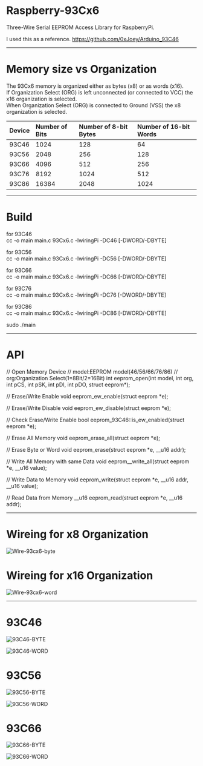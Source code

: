 # Raspberry-93Cx6

Three-Wire Serial EEPROM Access Library for RaspberryPi.   

I used this as a reference.
https://github.com/0xJoey/Arduino_93C46   

---

# Memory size vs Organization

The 93Cx6 memory is organized either as bytes (x8) or as words (x16).   
If Organization Select (ORG) is left unconnected (or connected to VCC) the x16 organization is selected.   
When Organization Select (ORG) is connected to Ground (VSS) the x8 organization is selected.    

|Device|Number of Bits|Number of 8-bit Bytes|Number of 16-bit Words|
|:---|:---|:---|:---|
|93C46|1024|128|64|
|93C56|2048|256|128|
|93C66|4096|512|256|
|93C76|8192|1024|512|
|93C86|16384|2048|1024|

---

# Build
for 93C46   
cc -o main main.c 93Cx6.c -lwiringPi -DC46 [-DWORD/-DBYTE]

for 93C56   
cc -o main main.c 93Cx6.c -lwiringPi -DC56 [-DWORD/-DBYTE]

for 93C66   
cc -o main main.c 93Cx6.c -lwiringPi -DC66 [-DWORD/-DBYTE]

for 93C76   
cc -o main main.c 93Cx6.c -lwiringPi -DC76 [-DWORD/-DBYTE]

for 93C86   
cc -o main main.c 93Cx6.c -lwiringPi -DC86 [-DWORD/-DBYTE]

sudo ./main


---

# API

// Open Memory Device
// model:EEPROM model(46/56/66/76/86)
// org:Organization Select(1=8Bit/2=16Bit)
int eeprom_open(int model, int org, int pCS, int pSK, int pDI, int pDO, struct eeprom*);

// Erase/Write Enable
void eeprom_ew_enable(struct eeprom *e);

// Erase/Write Disable
void eeprom_ew_disable(struct eeprom *e);

// Check Erase/Write Enable
bool eeprom_93C46::is_ew_enabled(struct eeprom *e);

// Erase All Memory
void eeprom_erase_all(struct eeprom *e);

// Erase Byte or Word
void eeprom_erase(struct eeprom *e, __u16 addr);

// Write All Memory with same Data
void eeprom__write_all(struct eeprom *e, __u16 value);

// Write Data to Memory
void eeprom_write(struct eeprom *e, __u16 addr, __u16 value);

// Read Data from Memory
__u16 eeprom_read(struct eeprom *e, __u16 addr);

---

# Wireing for x8 Organization
![Wire-93cx6-byte](https://user-images.githubusercontent.com/6020549/61050459-00c0f600-a422-11e9-943b-50631bbef387.jpg)

# Wireing for x16 Organization
![Wire-93cx6-word](https://user-images.githubusercontent.com/6020549/61050458-00c0f600-a422-11e9-9720-1d12b4431962.jpg)

---

# 93C46
![93C46-BYTE](https://user-images.githubusercontent.com/6020549/61050500-1a623d80-a422-11e9-82ad-d5a35fd970b2.jpg)   

![93C46-WORD](https://user-images.githubusercontent.com/6020549/61050499-1a623d80-a422-11e9-98d7-4397111388d4.jpg)   

# 93C56
![93C56-BYTE](https://user-images.githubusercontent.com/6020549/61050528-2cdc7700-a422-11e9-85e2-3d3f18f0adc0.jpg)   

![93C56-WORD](https://user-images.githubusercontent.com/6020549/61050527-2cdc7700-a422-11e9-861f-92315ff3e916.jpg)   

# 93C66
![93C66-BYTE](https://user-images.githubusercontent.com/6020549/61050568-441b6480-a422-11e9-9db8-b84fe4faebac.jpg)   

![93C66-WORD](https://user-images.githubusercontent.com/6020549/61050569-441b6480-a422-11e9-8897-1637ee88b8cd.jpg)   

